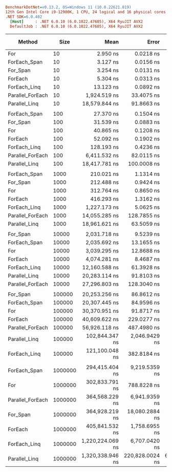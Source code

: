 ``` ini

BenchmarkDotNet=v0.13.2, OS=Windows 11 (10.0.22621.819)
12th Gen Intel Core i9-12900K, 1 CPU, 24 logical and 16 physical cores
.NET SDK=6.0.402
  [Host]     : .NET 6.0.10 (6.0.1022.47605), X64 RyuJIT AVX2
  DefaultJob : .NET 6.0.10 (6.0.1022.47605), X64 RyuJIT AVX2


```
|           Method |    Size |             Mean |           Error |          StdDev |           Median |    Ratio | RatioSD |   Gen0 | Allocated | Alloc Ratio |
|----------------- |-------- |-----------------:|----------------:|----------------:|-----------------:|---------:|--------:|-------:|----------:|------------:|
|              For |      10 |         2.950 ns |       0.0218 ns |       0.0204 ns |         2.947 ns |     1.00 |    0.00 |      - |         - |          NA |
|     ForEach_Span |      10 |         3.127 ns |       0.0156 ns |       0.0145 ns |         3.121 ns |     1.06 |    0.01 |      - |         - |          NA |
|         For_Span |      10 |         3.254 ns |       0.0131 ns |       0.0116 ns |         3.253 ns |     1.10 |    0.01 |      - |         - |          NA |
|          ForEach |      10 |         5.304 ns |       0.0313 ns |       0.0292 ns |         5.316 ns |     1.80 |    0.01 |      - |         - |          NA |
|     ForEach_Linq |      10 |        13.123 ns |       0.0892 ns |       0.0834 ns |        13.163 ns |     4.45 |    0.04 |      - |         - |          NA |
| Parallel_ForEach |      10 |     1,924.519 ns |      33.4075 ns |      31.2494 ns |     1,907.012 ns |   652.48 |   11.20 | 0.1469 |    2296 B |          NA |
|    Parallel_Linq |      10 |    18,579.844 ns |      91.8663 ns |      85.9318 ns |    18,581.715 ns | 6,299.23 |   51.34 | 0.5798 |    9080 B |          NA |
|                  |         |                  |                 |                 |                  |          |         |        |           |             |
|     ForEach_Span |     100 |        27.370 ns |       0.1504 ns |       0.1333 ns |        27.382 ns |     0.67 |    0.00 |      - |         - |          NA |
|         For_Span |     100 |        31.539 ns |       0.0883 ns |       0.0826 ns |        31.543 ns |     0.77 |    0.00 |      - |         - |          NA |
|              For |     100 |        40.865 ns |       0.1208 ns |       0.1008 ns |        40.880 ns |     1.00 |    0.00 |      - |         - |          NA |
|          ForEach |     100 |        52.092 ns |       0.1902 ns |       0.1779 ns |        52.069 ns |     1.27 |    0.01 |      - |         - |          NA |
|     ForEach_Linq |     100 |       128.193 ns |       0.4236 ns |       0.3962 ns |       128.100 ns |     3.14 |    0.01 |      - |         - |          NA |
| Parallel_ForEach |     100 |     6,411.532 ns |      82.0115 ns |      76.7136 ns |     6,375.463 ns |   156.37 |    1.51 | 0.2594 |    4030 B |          NA |
|    Parallel_Linq |     100 |    18,417.781 ns |     100.0008 ns |      93.5408 ns |    18,388.776 ns |   450.97 |    2.47 | 0.5798 |    9080 B |          NA |
|                  |         |                  |                 |                 |                  |          |         |        |           |             |
|     ForEach_Span |    1000 |       210.021 ns |       1.1314 ns |       1.0583 ns |       210.108 ns |     0.67 |    0.00 |      - |         - |          NA |
|         For_Span |    1000 |       212.488 ns |       0.9424 ns |       0.8815 ns |       212.402 ns |     0.68 |    0.00 |      - |         - |          NA |
|              For |    1000 |       312.764 ns |       0.8650 ns |       0.8092 ns |       313.106 ns |     1.00 |    0.00 |      - |         - |          NA |
|          ForEach |    1000 |       416.293 ns |       1.3162 ns |       1.2312 ns |       416.654 ns |     1.33 |    0.00 |      - |         - |          NA |
|     ForEach_Linq |    1000 |     1,227.173 ns |       5.0625 ns |       4.7354 ns |     1,229.088 ns |     3.92 |    0.02 |      - |         - |          NA |
| Parallel_ForEach |    1000 |    14,055.285 ns |     128.7855 ns |     120.4661 ns |    14,071.825 ns |    44.94 |    0.42 | 0.3510 |    5418 B |          NA |
|    Parallel_Linq |    1000 |    18,961.621 ns |      63.5059 ns |      56.2963 ns |    18,956.241 ns |    60.62 |    0.20 | 0.5798 |    9080 B |          NA |
|                  |         |                  |                 |                 |                  |          |         |        |           |             |
|         For_Span |   10000 |     2,031.718 ns |       9.5239 ns |       8.9087 ns |     2,030.445 ns |     0.67 |    0.00 |      - |         - |          NA |
|     ForEach_Span |   10000 |     2,035.692 ns |      13.1655 ns |      12.3150 ns |     2,037.048 ns |     0.67 |    0.01 |      - |         - |          NA |
|              For |   10000 |     3,039.295 ns |      12.8688 ns |      12.0374 ns |     3,039.617 ns |     1.00 |    0.00 |      - |         - |          NA |
|          ForEach |   10000 |     4,074.281 ns |       8.4687 ns |       7.5072 ns |     4,074.698 ns |     1.34 |    0.01 |      - |         - |          NA |
|     ForEach_Linq |   10000 |    12,160.588 ns |      61.3928 ns |      57.4269 ns |    12,173.096 ns |     4.00 |    0.03 |      - |         - |          NA |
|    Parallel_Linq |   10000 |    20,283.114 ns |      91.8103 ns |      85.8794 ns |    20,277.457 ns |     6.67 |    0.04 | 0.5798 |    9080 B |          NA |
| Parallel_ForEach |   10000 |    27,296.803 ns |     128.3040 ns |     120.0156 ns |    27,343.010 ns |     8.98 |    0.05 | 0.3967 |    6509 B |          NA |
|                  |         |                  |                 |                 |                  |          |         |        |           |             |
|         For_Span |  100000 |    20,253.256 ns |      86.8612 ns |      77.0002 ns |    20,246.857 ns |     0.67 |    0.00 |      - |         - |          NA |
|     ForEach_Span |  100000 |    20,307.445 ns |      84.9596 ns |      75.3144 ns |    20,286.664 ns |     0.67 |    0.00 |      - |         - |          NA |
|              For |  100000 |    30,370.951 ns |      91.8717 ns |      85.9368 ns |    30,373.384 ns |     1.00 |    0.00 |      - |         - |          NA |
|          ForEach |  100000 |    40,609.622 ns |     229.0277 ns |     214.2327 ns |    40,640.143 ns |     1.34 |    0.01 |      - |         - |          NA |
| Parallel_ForEach |  100000 |    56,926.118 ns |     487.4980 ns |     432.1542 ns |    56,782.599 ns |     1.87 |    0.02 | 0.3662 |    6445 B |          NA |
|    Parallel_Linq |  100000 |   102,844.347 ns |   2,046.9429 ns |   3,475.8644 ns |   103,063.672 ns |     3.32 |    0.12 | 0.4883 |    9141 B |          NA |
|     ForEach_Linq |  100000 |   121,100.048 ns |     382.8184 ns |     358.0886 ns |   121,127.283 ns |     3.99 |    0.01 |      - |         - |          NA |
|                  |         |                  |                 |                 |                  |          |         |        |           |             |
|     ForEach_Span | 1000000 |   294,415.404 ns |   9,219.5359 ns |  27,184.0096 ns |   303,732.935 ns |     0.94 |    0.11 |      - |         - |          NA |
|              For | 1000000 |   302,833.791 ns |     788.8228 ns |     737.8653 ns |   302,737.866 ns |     1.00 |    0.00 |      - |         - |          NA |
| Parallel_ForEach | 1000000 |   364,568.229 ns |   6,941.9359 ns |   7,128.8571 ns |   365,854.565 ns |     1.20 |    0.02 |      - |    6469 B |          NA |
|         For_Span | 1000000 |   364,928.219 ns |  18,080.2884 ns |  53,310.1383 ns |   383,236.609 ns |     1.21 |    0.20 |      - |         - |          NA |
|          ForEach | 1000000 |   405,841.532 ns |   1,758.6955 ns |   1,645.0849 ns |   405,647.583 ns |     1.34 |    0.01 |      - |         - |          NA |
|     ForEach_Linq | 1000000 | 1,220,224.069 ns |   6,707.0420 ns |   6,273.7712 ns | 1,220,414.746 ns |     4.03 |    0.02 |      - |       1 B |          NA |
|    Parallel_Linq | 1000000 | 1,320,338.946 ns | 220,828.0024 ns | 651,116.3474 ns | 1,445,257.959 ns |     2.02 |    0.08 |      - |    9139 B |          NA |
